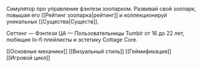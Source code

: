Симулятор про управление фэнтези зоопарком. Развивай свой зоопарк, повышая его [[Рейтинг зоопарка|рейтинг]] и коллекционируй уникальных [[Существа|Существ]].

Сеттинг — Фэнтези
ЦА — Пользовательницы Tumblr от 16 до 22 лет, любящие lo-fi плейлисты и эстетику Cottage Core.



[[Основные механики]]
[[Визуальный стиль]]
[[Геймификация]]
[[Игровой цикл]]

